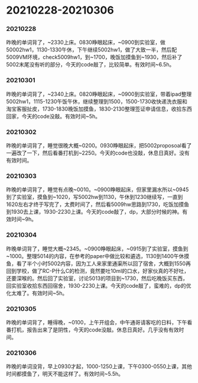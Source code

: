 # 20210228-20210306

### 20210228

昨晚的单词背了，\~2330上床。0830睁眼起床，\~0900到实验室，做50002hw1，1130-1330午休，下午继续5002hw1，做了大致一半，然后配5009VM环境，check5009hw1，到\~1700，晚饭加摸鱼到\~1930，然后补了5002末尾没有听的部分，今天的code敲了，比较简单。有效时间\~6.5h。

### 20210301

昨晚的单词背了，\~2340上床。0820睁眼起床，\~0900到实验室，带着ipad整理5002hw1，1115-1230午饭午休，继续整理到1500，1500-1730收快递洗衣服和淘宝客服扯皮，1730-1830晚饭加摸鱼，1830-2130整理签证申请信息，收拾东西回家，今天的code没敲。有效时间\~5h。

### 20210302

昨晚的单词背了，睡觉很晚大概\~0200。0930睁眼起床，把5002proposoal看了一遍改了一下，然后看番打机到\~2250。今天的code也没敲，休息日真好。没有有效时间。

### 20210303

昨晚的单词背了，睡觉有点晚\~0010。\~0900睁眼起床，但家里漏水所以\~0945到了实验室，摸鱼到\~1020，写5002hw到1130，午休到1230继续写，一直到1620左右才终于写完了，太费时间了，然后看5009hw思路到1730，吃饭加摸鱼到1930去上课，1930-2230上课。今天的code敲了，dp，大部分时候的神。有效时间\~9h。

### 20210304

昨晚单词背了，睡觉大概\~2345。\~0900睁眼起床，\~0915到了实验室，摸鱼到\~1000。整理5014的内容，在参考的paper中做比较和遴选，1130到1400午休摸鱼，看了半个小时5002内容，因为工人来家里通渠所以回了宿舍，大概到1550再回到学校，做了RC-P什么C的检测，竟然要吐10ml的口水，好家伙真的不好吐，还要深喉的。然后回了实验室，讨论5013的项目到\~1730，然后吃晚饭买东西，回实验室收拾东西回宿舍，1930-2230上课。今天的code敲了，蛮难的，dp的优化太难了。有效时间\~5h。

### 20210305

昨晚的单词背了，睡得晚，\~0100，上午开组会，中午通哥请客吃的日料，下午看番打机，报告出来了是阴性，今天的code没敲。休息日真好。几乎没有有效时间。

### 20210306

昨晚的单词没背，早上0930才起，1000-1250上课，下午0300-0550上课，其他时间都摸鱼了，明天不能这样了。有效时间\~5.5h。
